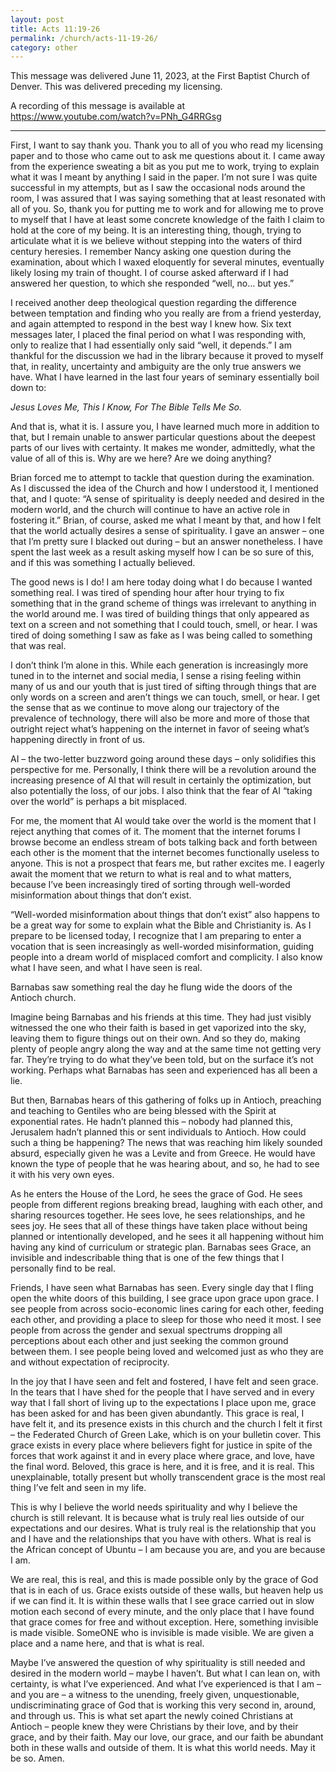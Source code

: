 ```yaml
---
layout: post
title: Acts 11:19-26
permalink: /church/acts-11-19-26/
category: other
---
```

This message was delivered June 11, 2023, at the First Baptist Church of Denver. This was delivered preceding my licensing.

A recording of this message is available at https://www.youtube.com/watch?v=PNh_G4RRGsg

* * * 

First, I want to say thank you. Thank you to all of you who read my licensing paper and to those who came out to ask me questions about it. I came away from the experience sweating a bit as you put me to work, trying to explain what it was I meant by anything I said in the paper. I’m not sure I was quite successful in my attempts, but as I saw the occasional nods around the room, I was assured that I was saying something that at least resonated with all of you. So, thank you for putting me to work and for allowing me to prove to myself that I have at least some concrete knowledge of the faith I claim to hold at the core of my being.
It is an interesting thing, though, trying to articulate what it is we believe without stepping into the waters of third century heresies. I remember Nancy asking one question during the examination, about which I waxed eloquently for several minutes, eventually likely losing my train of thought. I of course asked afterward if I had answered her question, to which she responded “well, no… but yes.”

I received another deep theological question regarding the difference between temptation and finding who you really are from a friend yesterday, and again attempted to respond in the best way I knew how. Six text messages later, I placed the final period on what I was responding with, only to realize that I had essentially only said “well, it depends.”
I am thankful for the discussion we had in the library because it proved to myself that, in reality, uncertainty and ambiguity are the only true answers we have. What I have learned in the last four years of seminary essentially boil down to:

_Jesus Loves Me, This I Know, For The Bible Tells Me So._ 

And that is, what it is. I assure you, I have learned much more in addition to that, but I remain unable to answer particular questions about the deepest parts of our lives with certainty. It makes me wonder, admittedly, what the value of all of this is. Why are we here? Are we doing anything?

Brian forced me to attempt to tackle that question during the examination. As I discussed the idea of the Church and how I understood it, I mentioned that, and I quote: “A sense of spirituality is deeply needed and desired in the modern world, and the church will continue to have an active role in fostering it.” Brian, of course, asked me what I meant by that, and how I felt that the world actually desires a sense of spirituality. I gave an answer – one that I’m pretty sure I blacked out during – but an answer nonetheless.  I have spent the last week as a result asking myself how I can be so sure of this, and if this was something I actually believed. 

The good news is I do!
I am here today doing what I do because I wanted something real. I was tired of spending hour after hour trying to fix something that in the grand scheme of things was irrelevant to anything in the world around me. I was tired of building things that only appeared as text on a screen and not something that I could touch, smell, or hear. 
I was tired of doing something I saw as fake as I was being called to something that was real.
	
I don’t think I’m alone in this. While each generation is increasingly more tuned in to the internet and social media, I sense a rising feeling within many of us and our youth that is just tired of sifting through things that are only words on a screen and aren’t things we can touch, smell, or hear. I get the sense that as we continue to move along our trajectory of the prevalence of technology, there will also be more and more of those that outright reject what’s happening on the internet in favor of seeing what’s happening directly in front of us.

AI – the two-letter buzzword going around these days – only solidifies this perspective for me. Personally, I think there will be a revolution around the increasing presence of AI that will result in certainly the optimization, but also potentially the loss, of our jobs. I also think that the fear of AI “taking over the world” is perhaps a bit misplaced. 

For me, the moment that AI would take over the world is the moment that I reject anything that comes of it. The moment that the internet forums I browse become an endless stream of bots talking back and forth between each other is the moment that the internet becomes functionally useless to anyone. This is not a prospect that fears me, but rather excites me. I eagerly await the moment that we return to what is real and to what matters, because I’ve been increasingly tired of sorting through well-worded misinformation about things that don’t exist.

“Well-worded misinformation about things that don’t exist” also happens to be a great way for some to explain what the Bible and Christianity is. As I prepare to be licensed today, I recognize that I am preparing to enter a vocation that is seen increasingly as well-worded misinformation, guiding people into a dream world of misplaced comfort and complicity. I also know what I have seen, and what I have seen is real.

Barnabas saw something real the day he flung wide the doors of the Antioch church. 

Imagine being Barnabas and his friends at this time. They had just visibly witnessed the one who their faith is based in get vaporized into the sky, leaving them to figure things out on their own. And so they do, making plenty of people angry along the way and at the same time not getting very far. They’re trying to do what they’ve been told, but on the surface it’s not working. Perhaps what Barnabas has seen and experienced has all been a lie.

But then, Barnabas hears of this gathering of folks up in Antioch, preaching and teaching to Gentiles who are being blessed with the Spirit at exponential rates. He hadn’t planned this – nobody had planned this, Jerusalem hadn’t planned this or sent individuals to Antioch. How could such a thing be happening? The news that was reaching him likely sounded absurd, especially given he was a Levite and from Greece. He would have known the type of people that he was hearing about, and so, he had to see it with his very own eyes.

As he enters the House of the Lord, he sees the grace of God. He sees people from different regions breaking bread, laughing with each other, and sharing resources together. He sees love, he sees relationships, and he sees joy. He sees that all of these things have taken place without being planned or intentionally developed, and he sees it all happening without him having any kind of curriculum or strategic plan. Barnabas sees Grace, an invisible and indescribable thing that is one of the few things that I personally find to be real.

Friends, I have seen what Barnabas has seen. Every single day that I fling open the white doors of this building, I see grace upon grace upon grace. I see people from across socio-economic lines caring for each other, feeding each other, and providing a place to sleep for those who need it most. I see people from across the gender and sexual spectrums dropping all perceptions about each other and just seeking the common ground between them. I see people being loved and welcomed just as who they are and without expectation of reciprocity. 

In the joy that I have seen and felt and fostered, I have felt and seen grace. In the tears that I have shed for the people that I have served and in every way that I fall short of living up to the expectations I place upon me, grace has been asked for and has been given abundantly. This grace is real, I have felt it, and its presence exists in this church and the church I felt it first – the Federated Church of Green Lake, which is on your bulletin cover. This grace exists in every place where believers fight for justice in spite of the forces that work against it and in every place where grace, and love, have the final word. Beloved, this grace is here, and it is free, and it is real. This unexplainable, totally present but wholly transcendent grace is the most real thing I’ve felt and seen in my life.

This is why I believe the world needs spirituality and why I believe the church is still relevant. It is because what is truly real lies outside of our expectations and our desires. What is truly real is the relationship that you and I have and the relationships that you have with others. What is real is the African concept of Ubuntu – I am because you are, and you are because I am. 

We are real, this is real, and this is made possible only by the grace of God that is in each of us. Grace exists outside of these walls, but heaven help us if we can find it. It is within these walls that I see grace carried out in slow motion each second of every minute, and the only place that I have found that grace comes for free and without exception. Here, something invisible is made visible. SomeONE who is invisible is made visible. We are given a place and a name here, and that is what is real.
	
Maybe I’ve answered the question of why spirituality is still needed and desired in the modern world – maybe I haven’t. But what I can lean on, with certainty, is what I’ve experienced. And what I’ve experienced is that I am – and you are – a witness to the unending, freely given, unquestionable, undiscriminating grace of God that is working this very second in, around, and through us. This is what set apart the newly coined Christians at Antioch – people knew they were Christians by their love, and by their grace, and by their faith. May our love, our grace, and our faith be abundant both in these walls and outside of them. It is what this world needs. May it be so. Amen.  

